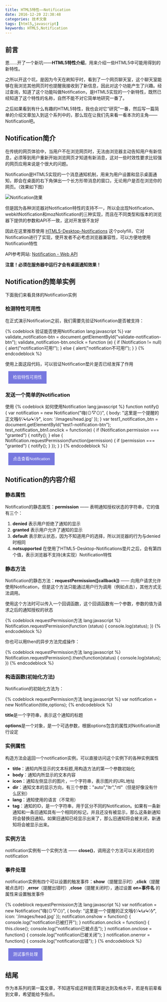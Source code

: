 ```yaml
---
title: HTML5特性——Notification
date: 2016-12-20 22:38:48
categories: 技术文章
tags: [html5,javascript]
keywords: HTML5,Notification
---
```


## 前言 ##

恩……开了一个新坑——**HTML5特性介绍**，用来介绍一些HTML5中可能用得到的新特性。

之所以开这个坑，是因为今天在刷知乎时，看到了一个网页聊天室，这个聊天室能够在我浏览其他网页时也提醒我接收到了新信息，因此对这个功能产生了兴趣。经过查询，知道了这个功能叫做Notification，是HTML5实现的一个新特性，既然已经知道了这个特性的名称，自然不能不对它简单地研究一番了。

之后如果看到有什么有趣的HTML5特性，我也会对它“研究”一番，然后写一篇简单的介绍文章加入到这个系列中的，那么现在让我们先来看一看本次的主角——Notification吧。

<!-- more -->

<style>
.notification-btn {
	display: block;
	border: none;
	padding: 5px 15px;
	line-height: 30px;
	color: #fff;
	margin: 10px;
	background-color: #7778df;
}

.notification-btn:hover {
	box-shadow: 2px 2px 3px #aaa;
}

.notification-btn:active {
	box-shadow: -1px -1px 3px #999 inset;
	color: #333;
}
</style>

## Notification简介 ##

在传统的网页体验中，当用户不在浏览网页时，无法由浏览器主动告知用户有新信息，必须等到用户重新开始浏览网页才知道有新消息，这对一些时效性要求比较强的网页应用来说是个很大的问题。

Notification是HTML5实现的一个消息通知机制，用来为用户设置和显示桌面通知，即会在桌面的右下角弹出一个长方形带消息的窗口，无论用户是否在浏览你的网页。（效果如下图）

![Notification效果](notification.png)

但是因为各种浏览器对Notification特性的支持不一，所以会出现Notification、webkitNotification和mozNotification的三种实现，而且在不同类型和版本的浏览器下提供的参数和API不一致，这对开发很不友好

因此在这里推荐使用 [HTML5-Desktop-Notifications](https://github.com/ttsvetko/HTML5-Desktop-Notifications) 这个polyfill，它对Notification进行了实现，使开发者不必考虑浏览器兼容性，可以方便地使用Notification特性

API参考网站: [Notification - Web API](https://developer.mozilla.org/zh-CN/docs/Web/API/notification)

**注意！必须在服务器中运行才会有桌面通知效果！**

## Notification的简单实例 ##

下面我们来看具体的Notification实例

### 检测特性可用性 ###

在正式演示Notification之前，我们需要先验证Notification是否被支持：

{% codeblock 验证能否使用Notification lang:javascript %}
var validate_notification-btn = document.getElementById("validate-notification-btn");
validate_notification-btn.onclick = function (e) {
	if (Notification != null) {
		alert("notification可用!");
	} else {
		alert("notification不可用!");
	}
}
{% endcodeblock %}

使用上面这段代码，可以验证Notification垫片是否已经发挥了作用

<button type="button" class="notification-btn" id="validate-btn">检验特性可用性</button>

### 发送一个简单的Notification ###

使用
{% codeblock 如何使用Notification lang:javascript %}
function notify() {
  var notification = new Notification("嗨(⊙▽⊙)", {
    body: "这里是一个提醒的正文哦⁄(⁄ ⁄•⁄ω⁄•⁄ ⁄)⁄",
    icon: '/images/head.jpg'
  });
}
var test1_notification_btn = document.getElementById("test1-notification-btn");
test_notification_btn1.onclick = function(e) {
  if (Notification.permission === "granted") {
    notify();
  } else {
    Notification.requestPermission(function(permission) {
      if (permission === "granted") {
        notify();
      }
    });
  }
}
{% endcodeblock %}

<button type="button" class="notification-btn" id="test1-btn">点击查看Notification</button>

## Notification的内容介绍 ##

### 静态属性 ###

Notification的静态属性：**permission** —— 表明通知授权状态的字符串，它的值有三个：

1. **denied** 表示用户拒绝了通知的显示
2. **granted** 表示用户允许了通知的显示
3. **default** 表示默认状态，因为不知道用户的选择，所以浏览器的行为与denied时相同
4. **notsupported** 在使用了HTML5-Desktop-Notifications垫片之后，会有第四个值，表示浏览器不支持(未实现）Notification特性

### 静态方法 ###

Notification的静态方法：**requestPermission([callback])** —— 向用户请求允许使用Notification，但是这个方法只能通过用户行为调用（例如点击），其他方式无法调用。

使用这个方法时可以传入一个回调函数，这个回调函数有一个参数，参数的值为请求之后的通知授权的状态

{% codeblock requestPermission方法 lang:javascript %}
Notification.requestPermission(function (status) {
  console.log(status);
})
{% endcodeblock %}

你也可以用then的异步方法完成操作：

{% codeblock requestPermission方法 lang:javascript %}
Notification.requestPermission().then(function(status) {
  console.log(status);
})
{% endcodeblock %}

### 构造函数(初始化方法) ###

Notification的初始化方法为：

{% codeblock requestPermission方法 lang:javascript %}
var notification = new Notification(title,options);
{% endcodeblock %}

**title**是一个字符串，表示这个通知的标题

**options**是一个对象，是一个可选参数，根据options包含的属性对Notification进行设定

### 实例属性 ###

构造方法会返回一个notification实例，可以直接访问这个实例下的各种实例属性

- **title**：通知内所显示的文本标题,用构造方法的第一个参数初始化
- **body**：通知内所显示的文本内容
- **icon**：通知左侧显示的图片，一个字符串，表示图片的URL地址
- **dir**：通知文本的显示方向，有三个参数："auto","ltr","rtl"（但是好像没有什么区别）
- **lang**：通知使用的语言（不常用）
- **tag**：通知的ID，是一个字符串，用于区分不同的Notification。如果有一条新通知和一条旧通知具有一个相同的标记，并且还没有被显示，那么这条新通知将会替换旧通知。如果旧通知已经显示出来了，那么旧通知将会被关闭，新通知将会被显示出来。

### 实例方法 ###

notification实例有一个实例方法 —— **close()**，调用这个方法可以关闭对应的notification

### 事件处理 ###

notification实例有四个可以设置的触发事件：**show**（提醒显示时）,**click**（提醒被点击时）,**error**（提醒出错时）,**close**（提醒关闭时），通过设置 **on+事件名** 的属性来设置触发事件

{% codeblock requestPermission方法 lang:javascript %}
var notification = new Notification("嗨(⊙▽⊙)", {
	body: "这里是一个提醒的正文哦⁄(⁄ ⁄•⁄ω⁄•⁄ ⁄)⁄",
	icon: '/images/head.jpg'
});
notification.onshow = function() {
  console.log("notification已被打开");
}
notification.onclick = function() {
  this.close();
  console.log("notification已被点击");
}
notification.onclose = function() {
  console.log("notification已被关闭");
}
notification.onerror = function() {
  console.log("notification出错");
}
{% endcodeblock %}

<button type="button" class="notification-btn" id="test2-btn">测试事件处理</button>

## 结尾 ##

作为本系列的第一篇文章，不知道写成这样能否算是达到及格水平，若是有前辈看到文章，希望能给予指点。

<script src="//cdn.bootcss.com/HTML5Notification/3.0.0/Notification.js"></script>
<script src="main.js"></script>
